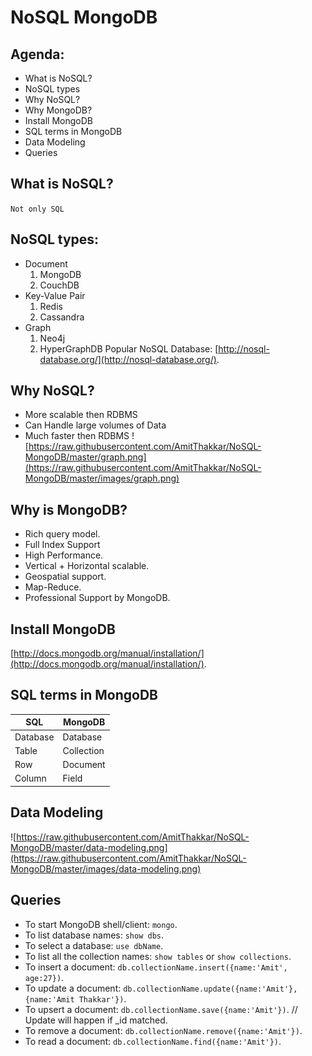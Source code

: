 # NoSQL  MongoDB

Agenda:
-------

* What is NoSQL?
* NoSQL types
* Why NoSQL?
* Why MongoDB?
* Install MongoDB
* SQL terms in MongoDB
* Data Modeling
* Queries

## What is NoSQL?
`Not only SQL`

## NoSQL types:
* Document 
    1. MongoDB
    2. CouchDB
* Key-Value Pair
    1. Redis
    2. Cassandra
* Graph
    1. Neo4j
    2. HyperGraphDB
Popular NoSQL Database: [http://nosql-database.org/](http://nosql-database.org/).

## Why NoSQL?
* More scalable then RDBMS
* Can Handle large volumes of Data
* Much faster then RDBMS
![https://raw.githubusercontent.com/AmitThakkar/NoSQL-MongoDB/master/graph.png](https://raw.githubusercontent.com/AmitThakkar/NoSQL-MongoDB/master/images/graph.png)

## Why is MongoDB?
* Rich query model.
* Full Index Support
* High Performance.
* Vertical + Horizontal scalable.
* Geospatial support.
* Map-Reduce.
* Professional Support by MongoDB.

## Install MongoDB
[http://docs.mongodb.org/manual/installation/](http://docs.mongodb.org/manual/installation/).

## SQL terms in MongoDB
SQL          | MongoDB
-------------|---------
Database     | Database
Table        | Collection
Row          | Document
Column       | Field

## Data Modeling
![https://raw.githubusercontent.com/AmitThakkar/NoSQL-MongoDB/master/data-modeling.png](https://raw.githubusercontent.com/AmitThakkar/NoSQL-MongoDB/master/images/data-modeling.png)

## Queries
* To start MongoDB shell/client: `mongo`.
* To list database names: `show dbs`.
* To select a database: `use dbName`.
* To list all the collection names: `show tables` or `show collections`.
* To insert a document: `db.collectionName.insert({name:'Amit', age:27})`.
* To update a document: `db.collectionName.update({name:'Amit'}, {name:'Amit Thakkar'})`.
* To upsert a document: `db.collectionName.save({name:'Amit'})`. // Update will happen if _id matched.
* To remove a document: `db.collectionName.remove({name:'Amit'})`.
* To read a document: `db.collectionName.find({name:'Amit'})`.